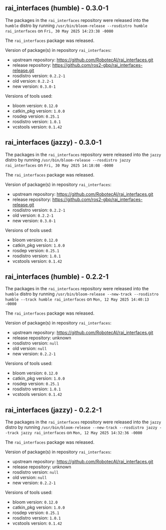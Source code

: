 ## rai_interfaces (humble) - 0.3.0-1

The packages in the `rai_interfaces` repository were released into the `humble` distro by running `/usr/bin/bloom-release --rosdistro humble rai_interfaces` on `Fri, 30 May 2025 14:23:38 -0000`

The `rai_interfaces` package was released.

Version of package(s) in repository `rai_interfaces`:

- upstream repository: https://github.com/RobotecAI/rai_interfaces.git
- release repository: https://github.com/ros2-gbp/rai_interfaces-release.git
- rosdistro version: `0.2.2-1`
- old version: `0.2.2-1`
- new version: `0.3.0-1`

Versions of tools used:

- bloom version: `0.12.0`
- catkin_pkg version: `1.0.0`
- rosdep version: `0.25.1`
- rosdistro version: `1.0.1`
- vcstools version: `0.1.42`


## rai_interfaces (jazzy) - 0.3.0-1

The packages in the `rai_interfaces` repository were released into the `jazzy` distro by running `/usr/bin/bloom-release --rosdistro jazzy rai_interfaces` on `Fri, 30 May 2025 14:18:08 -0000`

The `rai_interfaces` package was released.

Version of package(s) in repository `rai_interfaces`:

- upstream repository: https://github.com/RobotecAI/rai_interfaces.git
- release repository: https://github.com/ros2-gbp/rai_interfaces-release.git
- rosdistro version: `0.2.2-1`
- old version: `0.2.2-1`
- new version: `0.3.0-1`

Versions of tools used:

- bloom version: `0.12.0`
- catkin_pkg version: `1.0.0`
- rosdep version: `0.25.1`
- rosdistro version: `1.0.1`
- vcstools version: `0.1.42`


## rai_interfaces (humble) - 0.2.2-1

The packages in the `rai_interfaces` repository were released into the `humble` distro by running `/usr/bin/bloom-release --new-track --rosdistro humble --track humble rai_interfaces` on `Mon, 12 May 2025 14:40:13 -0000`

The `rai_interfaces` package was released.

Version of package(s) in repository `rai_interfaces`:

- upstream repository: https://github.com/RobotecAI/rai_interfaces.git
- release repository: unknown
- rosdistro version: `null`
- old version: `null`
- new version: `0.2.2-1`

Versions of tools used:

- bloom version: `0.12.0`
- catkin_pkg version: `1.0.0`
- rosdep version: `0.25.1`
- rosdistro version: `1.0.1`
- vcstools version: `0.1.42`


## rai_interfaces (jazzy) - 0.2.2-1

The packages in the `rai_interfaces` repository were released into the `jazzy` distro by running `/usr/bin/bloom-release --new-track --rosdistro jazzy --track jazzy rai_interfaces` on `Mon, 12 May 2025 14:32:36 -0000`

The `rai_interfaces` package was released.

Version of package(s) in repository `rai_interfaces`:

- upstream repository: https://github.com/RobotecAI/rai_interfaces.git
- release repository: unknown
- rosdistro version: `null`
- old version: `null`
- new version: `0.2.2-1`

Versions of tools used:

- bloom version: `0.12.0`
- catkin_pkg version: `1.0.0`
- rosdep version: `0.25.1`
- rosdistro version: `1.0.1`
- vcstools version: `0.1.42`


